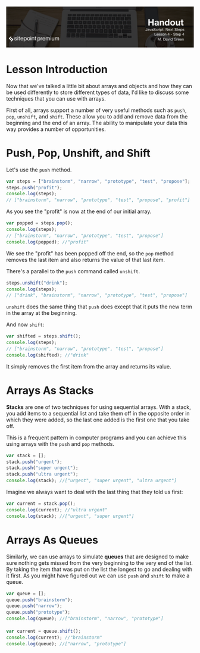 ![](headings/4.4.png)

# Lesson Introduction

Now that we've talked a little bit about arrays and objects and how they can be used differently to store different types of data, I'd like to discuss some techniques that you can use with arrays.

First of all, arrays support a number of very useful methods such as `push`, `pop`, `unshift`, and `shift`. These allow you to add and remove data from the beginning and the end of an array. The ability to manipulate your data this way provides a number of opportunities.

# Push, Pop, Unshift, and Shift

Let's use the `push` method.

```js
var steps = ["brainstorm", "narrow", "prototype", "test", "propose"];
steps.push("profit");
console.log(steps);
// ["brainstorm", "narrow", "prototype", "test", "propose", "profit"]
```

As you see the "profit" is now at the end of our initial array.

```js
var popped = steps.pop();
console.log(steps);
// ["brainstorm", "narrow", "prototype", "test", "propose"]
console.log(popped); //"profit"
```

We see the "profit" has been popped off the end, so the `pop` method removes the last item and also returns the value of that last item.

There's a parallel to the `push` command called `unshift`.

```js
steps.unshift("drink");
console.log(steps);
// ["drink", "brainstorm", "narrow", "prototype", "test", "propose"]
```

`unshift` does the same thing that `push` does except that it puts the new term in the array at the beginning.

And now `shift`:

```js
var shifted = steps.shift();
console.log(steps);
// ["brainstorm", "narrow", "prototype", "test", "propose"]
console.log(shifted); //"drink"
```

It simply removes the first item from the array and returns its value.

# Arrays As Stacks

**Stacks** are one of two techniques for using sequential arrays. With a stack, you add items to a sequential list and take them off in the opposite order in which they were added, so the last one added is the first one that you take off.

This is a frequent pattern in computer programs and you can achieve this using arrays with the `push` and `pop` methods. 

```js
var stack = [];
stack.push("urgent");
stack.push("super urgent");
stack.push("ultra urgent");
console.log(stack); //["urgent", "super urgent", "ultra urgent"]
```

Imagine we always want to deal with the last thing that they told us first:

```js
var current = stack.pop();
console.log(current); //"ultra urgent"
console.log(stack); //["urgent", "super urgent"]
```

# Arrays As Queues

Similarly, we can use arrays to simulate **queues** that are designed to make sure nothing gets missed from the very beginning to the very end of the list. By taking the item that was put on the list the longest to go and dealing with it first. As you might have figured out we can use `push` and `shift` to make a queue.

```js
var queue = [];
queue.push("brainstorm");
queue.push("narrow");
queue.push("prototype");
console.log(queue); //["brainstorm", "narrow", "prototype"]

var current = queue.shift();
console.log(current); //"brainstorm"
console.log(queue); //["narrow", "prototype"]
```